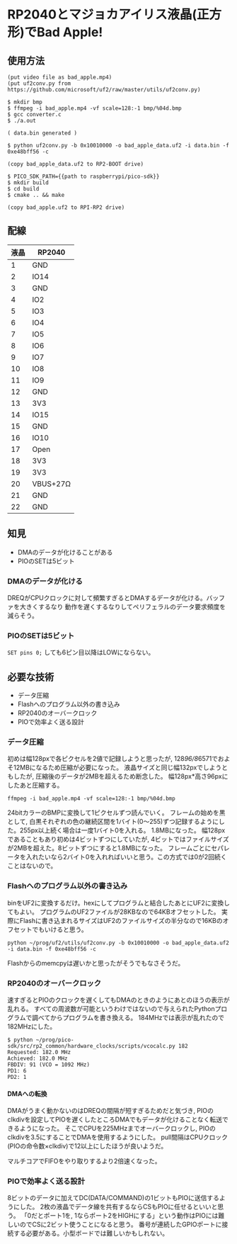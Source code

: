 # RP2040とマジョカアイリス液晶(正方形)でBad Apple!

## 使用方法

```
(put video file as bad_apple.mp4)
(put uf2conv.py from https://github.com/microsoft/uf2/raw/master/utils/uf2conv.py)

$ mkdir bmp
$ ffmpeg -i bad_apple.mp4 -vf scale=128:-1 bmp/%04d.bmp
$ gcc converter.c
$ ./a.out

( data.bin generated )

$ python uf2conv.py -b 0x10010000 -o bad_apple_data.uf2 -i data.bin -f 0xe48bff56 -c

(copy bad_apple_data.uf2 to RP2-BOOT drive)

$ PICO_SDK_PATH={{path to raspberrypi/pico-sdk}}
$ mkdir build
$ cd build
$ cmake .. && make

(copy bad_apple.uf2 to RPI-RP2 drive)
```

## 配線

| 液晶 | RP2040 |
|----|------|
| 1  | GND  |
| 2  | IO14 |
| 3  | GND  |
| 4  | IO2  |
| 5  | IO3  |
| 6  | IO4  |
| 7  | IO5  |
| 8  | IO6  |
| 9  | IO7  |
| 10 | IO8  |
| 11 | IO9  |
| 12 | GND  |
| 13 | 3V3  |
| 14 | IO15 |
| 15 | GND  |
| 16 | IO10 |
| 17 | Open |
| 18 | 3V3  |
| 19 | 3V3  |
| 20 | VBUS+27Ω |
| 21 | GND  |
| 22 | GND  |

## 知見

* DMAのデータが化けることがある
* PIOのSETは5ビット

### DMAのデータが化ける

DREQがCPUクロックに対して頻繁すぎるとDMAするデータが化ける。バッファを大きくするなり
動作を遅くするなりしてペリフェラルのデータ要求頻度を減らそう。

### PIOのSETは5ビット

`SET pins 0;` しても6ピン目以降はLOWにならない。

## 必要な技術

* データ圧縮
* Flashへのプログラム以外の書き込み
* RP2040のオーバークロック
* PIOで効率よく送る設計

### データ圧縮

初めは幅128pxで各ピクセルを2値で記録しようと思ったが, 128*96/8*6571でおよそ12MBになるため圧縮が必要になった。
液晶サイズと同じ幅132pxでしようともしたが, 圧縮後のデータが2MBを超えるため断念した。
幅128px*高さ96pxにしたあと圧縮する。

`ffmpeg -i bad_apple.mp4 -vf scale=128:-1 bmp/%04d.bmp`

24bitカラーのBMPに変換して1ピクセルずつ読んでいく。
フレームの始めを黒として, 白黒それぞれの色の継続区間を1バイト(0〜255)ずつ記録するようにした。255px以上続く場合は一度1バイト0を入れる。
1.8MBになった。
幅128pxであることもあり初めは4ビットずつにしていたが, 4ビットではファイルサイズが2MBを超えた。8ビットずつにすると1.8MBになった。
フレームごとにセパレータを入れたいなら2バイト0を入れればいいと思う。この方式では0が2回続くことはないので。

### Flashへのプログラム以外の書き込み

binをUF2に変換するだけ。hexにしてプログラムと結合したあとにUF2に変換してもよい。
プログラムのUF2ファイルが28KBなので64KBオフセットした。
実際にFlashに書き込まれるサイズはUF2のファイルサイズの半分なので16KBのオフセットでもいけると思う。

`python ~/prog/uf2/utils/uf2conv.py -b 0x10010000 -o bad_apple_data.uf2 -i data.bin -f 0xe48bff56 -c`

Flashからのmemcpyは遅いかと思ったがそうでもなさそうだ。

### RP2040のオーバークロック

速すぎるとPIOのクロックを遅くしてもDMAのときのようにあとのほうの表示が乱れる。
すべての周波数が可能というわけではないので与えられたPythonプログラムで調べてからプログラムを書き換える。
184MHzでは表示が乱れたので182MHzにした。

```
$ python ~/prog/pico-sdk/src/rp2_common/hardware_clocks/scripts/vcocalc.py 182
Requested: 182.0 MHz
Achieved: 182.0 MHz
FBDIV: 91 (VCO = 1092 MHz)
PD1: 6
PD2: 1
```

#### DMAへの転換

DMAがうまく動かないのはDREQの間隔が短すぎるためだと気づき, 
PIOのclkdivを設定してPIOを遅くしたところDMAでもデータが化けることなく転送できるようになった。
そこでCPUを225MHzまでオーバークロックし, PIOのclkdivを3.5にすることでDMAを使用するようにした。
pull間隔はCPUクロック(PIOの命令数×clkdiv)で12以上にしたほうが良いようだ。

マルチコアでFIFOをやり取りするより2倍速くなった。

### PIOで効率よく送る設計

8ビットのデータに加えてDC(DATA/COMMAND)の1ビットもPIOに送信するようにした。
2枚の液晶でデータ線を共有するならCSもPIOに任せるといいと思う。
「0だとポート1を, 1ならポート2をHIGHにする」という動作はPIOには難しいのでCSに2ビット使うことになると思う。
番号が連続したGPIOポートに接続する必要がある。小型ボードでは難しいかもしれない。

